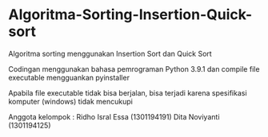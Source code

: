 # Algoritma-Sorting-Insertion-Quick-sort
Algoritma sorting menggunakan Insertion Sort dan Quick Sort

Codingan menggunakan bahasa pemrograman Python 3.9.1 dan
compile file executable mengguankan pyinstaller

Apabila file executable tidak bisa berjalan, bisa terjadi karena spesifikasi komputer (windows) tidak mencukupi

Anggota kelompok :
Ridho Isral Essa (1301194191)
Dita Noviyanti (1301194125)
